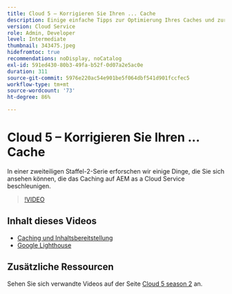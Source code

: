 ```yaml
---
title: Cloud 5 – Korrigieren Sie Ihren ... Cache
description: Einige einfache Tipps zur Optimierung Ihres Caches und zur Beschleunigung Ihrer Site
version: Cloud Service
role: Admin, Developer
level: Intermediate
thumbnail: 343475.jpeg
hidefromtoc: true
recommendations: noDisplay, noCatalog
exl-id: 591ed430-80b3-49fa-b52f-0d07a2e5ac0e
duration: 311
source-git-commit: 5976e220ac54e901be5f064dbf541d901fccfec5
workflow-type: tm+mt
source-wordcount: '73'
ht-degree: 86%

---
```


# Cloud 5 – Korrigieren Sie Ihren ... Cache

In einer zweiteiligen Staffel-2-Serie erforschen wir einige Dinge, die Sie sich ansehen können, die das Caching auf AEM as a Cloud Service beschleunigen.

>[!VIDEO](https://video.tv.adobe.com/v/343475?quality=12&learn=on)

## Inhalt dieses Videos

+ [Caching und Inhaltsbereitstellung](https://experienceleague.adobe.com/docs/experience-manager-cloud-service/content/implementing/content-delivery/caching.html?lang=de)
+ [Google Lighthouse](https://developers.google.com/web/tools/lighthouse)

## Zusätzliche Ressourcen

Sehen Sie sich verwandte Videos auf der Seite [Cloud 5 season 2](../cloud5-season-2.md) an.
